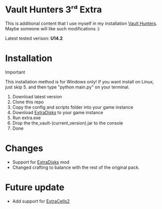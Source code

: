 # Vault Hunters 3ʳᵈ Extra

This is additional content that I use myself in my installation [Vault Hunters](https://www.curseforge.com/minecraft/modpacks/vault-hunters-1-18-2). Maybe someone will like such modifications :)

Latest tested verison: **U14.2**

# Installation

> [!IMPORTANT]
> This installation method is for Windows only! If you want install on Linux, just skip 5. and then type "python main.py" on your terminal.

1. Download latest version
2. Clone this repo
3. Copy the config and scripts folder into your game instance
4. Download [ExtraDisks](https://www.curseforge.com/minecraft/mc-mods/extra-disks) to your game instance
5. Run extra.exe
6. Drop the the_vault-(current_version).jar to the console
7. Done

# Changes

- Support for [ExtraDisks](https://www.curseforge.com/minecraft/mc-mods/extra-disks) mod
- Changed crafting to balance with the rest of the original pack.

# Future update

- Add support for [ExtraCells2](https://www.curseforge.com/minecraft/mc-mods/ae-additions-extra-cells-2-fork)
